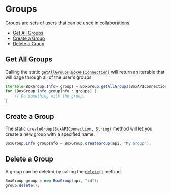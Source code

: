 Groups
======

Groups are sets of users that can be used in collaborations.

* [Get All Groups](#get-all-groups)
* [Create a Group](#create-a-group)
* [Delete a Group](#delete-a-group)

Get All Groups
--------------

Calling the static [`getAllGroups(BoxAPIConnection)`][get-all-groups] will
return an iterable that will page through all of the user's groups.

```java
Iterable<BoxGroup.Info> groups = BoxGroup.getAllGroups(BoxAPIConnection api);
for (BoxGroup.Info groupInfo : groups) {
    // Do something with the group.
}
```

[get-all-groups]: http://opensource.box.com/box-java-sdk/javadoc/com/box/sdk/BoxGroup.html#getAllGroups(com.box.sdk.BoxAPIConnection)

Create a Group
--------------

The static [`createGroup(BoxAPIConnection, String)`][create-group] method will
let you create a new group with a specified name.

```java
BoxGroup.Info groupInfo = BoxGroup.createGroup(api, "My Group");
```

[create-group]: http://opensource.box.com/box-java-sdk/javadoc/com/box/sdk/BoxGroup.html#createGroup(com.box.sdk.BoxAPIConnection,%20java.lang.String)

Delete a Group
--------------

A group can be deleted by calling the [`delete()`][delete] method.

```java
BoxGroup group = new BoxGroup(api, "id");
group.delete();
```

[delete]: http://opensource.box.com/box-java-sdk/javadoc/com/box/sdk/BoxGroup.html#delete()
